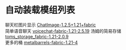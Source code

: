# 自动装载模组列表

聊天栏图片显示 [ChatImage-1.2.5+1.21+fabric](https://modrinth.com/mod/chatimage)  
简单语音聊天 [voicechat-fabric-1.21-2.5.19](https://modrinth.com/plugin/simple-voice-chat)
汤姆的简易存储 [toms_storage_fabric-1.21-2.0.9](https://modrinth.com/mod/toms-storage)  
更多的桶 [metalbarrels-fabric-1.21-4](https://www.curseforge.com/minecraft/mc-mods/metal-barrels)  
